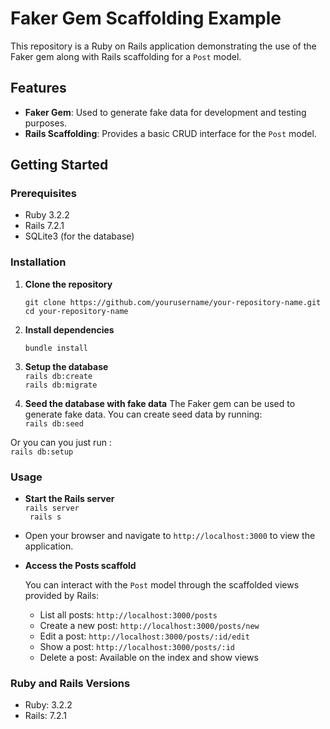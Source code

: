 
# Faker Gem Scaffolding Example

This repository is a Ruby on Rails application demonstrating the use of the Faker gem along with Rails scaffolding for a `Post` model.

## Features

-   **Faker Gem**: Used to generate fake data for development and testing purposes.
-   **Rails Scaffolding**: Provides a basic CRUD interface for the `Post` model.

## Getting Started

### Prerequisites

-   Ruby 3.2.2
-   Rails 7.2.1
-   SQLite3 (for the database)

### Installation

1.  **Clone the repository**

    ```git clone https://github.com/yourusername/your-repository-name.git cd your-repository-name ```
    
2. **Install dependencies**   

   ```bundle install ```
   
3. **Setup the database**  
```rails db:create```  
```rails db:migrate ```  

4. **Seed the database with fake data** 
The Faker gem can be used to generate fake data. You can create seed data by running:  
```rails db:seed```

Or you can you just run :  
```rails db:setup```  

### Usage

-   **Start the Rails server**  
```rails server```  
``` rails s```  
-   Open your browser and navigate to `http://localhost:3000` to view the application.
    
-   **Access the Posts scaffold**
    
    You can interact with the `Post` model through the scaffolded views provided by Rails:
    
    -   List all posts: `http://localhost:3000/posts`
    -   Create a new post: `http://localhost:3000/posts/new`
    -   Edit a post: `http://localhost:3000/posts/:id/edit`
    -   Show a post: `http://localhost:3000/posts/:id`
    -   Delete a post: Available on the index and show views

### Ruby and Rails Versions

-   Ruby: 3.2.2
-   Rails: 7.2.1
